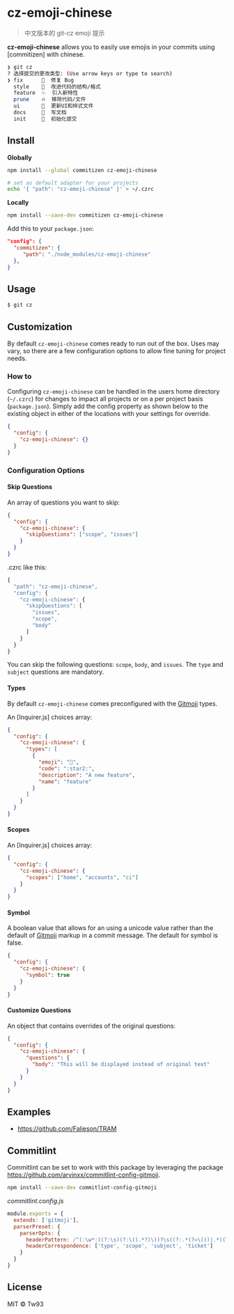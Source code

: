 # cz-emoji-chinese

> 中文版本的 git-cz emoji 提示

**cz-emoji-chinese** allows you to easily use emojis in your commits using [commitizen] with chinese.

```sh
❯ git cz
? 选择提交的更改类型: (Use arrow keys or type to search)
❯ fix      🐛  修复 Bug
  style    🎨  改进代码的结构/格式
  feature  ✨  引入新特性
  prune    🔥  移除代码/文件
  ui       💄  更新UI和样式文件
  docs     📝  写文档
  init     🎉  初始化提交
```

## Install

**Globally**

```bash
npm install --global commitizen cz-emoji-chinese

# set as default adapter for your projects
echo '{ "path": "cz-emoji-chinese" }' > ~/.czrc
```

**Locally**

```bash
npm install --save-dev commitizen cz-emoji-chinese
```

Add this to your `package.json`:

```json
"config": {
  "commitizen": {
     "path": "./node_modules/cz-emoji-chinese"
  },
}
```

## Usage

```sh
$ git cz
```

## Customization

By default `cz-emoji-chinese` comes ready to run out of the box. Uses may vary, so there are a few configuration options to allow fine tuning for project needs.

### How to

Configuring `cz-emoji-chinese` can be handled in the users home directory (`~/.czrc`) for changes to impact all projects or on a per project basis (`package.json`). Simply add the config property as shown below to the existing object in either of the locations with your settings for override.

```json
{
  "config": {
    "cz-emoji-chinese": {}
  }
}
```

### Configuration Options

#### Skip Questions

An array of questions you want to skip:

```json
{
  "config": {
    "cz-emoji-chinese": {
      "skipQuestions": ["scope", "issues"]
    }
  }
}
```

.czrc like this:

```js
{
  "path": "cz-emoji-chinese",
  "config": {
    "cz-emoji-chinese": {
      "skipQuestions": [
        "issues",
        "scope",
        "body"
      ]
    }
  }
}
```

You can skip the following questions: `scope`, `body`, and `issues`. The `type` and `subject` questions are mandatory.

#### Types

By default `cz-emoji-chinese` comes preconfigured with the [Gitmoji](https://gitmoji.carloscuesta.me/) types.

An [Inquirer.js] choices array:

```json
{
  "config": {
    "cz-emoji-chinese": {
      "types": [
        {
          "emoji": "🌟",
          "code": ":star2:",
          "description": "A new feature",
          "name": "feature"
        }
      ]
    }
  }
}
```

#### Scopes

An [Inquirer.js] choices array:

```json
{
  "config": {
    "cz-emoji-chinese": {
      "scopes": ["home", "accounts", "ci"]
    }
  }
}
```

#### Symbol

A boolean value that allows for an using a unicode value rather than the default of [Gitmoji](https://gitmoji.carloscuesta.me/) markup in a commit message. The default for symbol is false.

```json
{
  "config": {
    "cz-emoji-chinese": {
      "symbol": true
    }
  }
}
```

#### Customize Questions

An object that contains overrides of the original questions:

```json
{
  "config": {
    "cz-emoji-chinese": {
      "questions": {
        "body": "This will be displayed instead of original text"
      }
    }
  }
}
```

## Examples

- https://github.com/Falieson/TRAM

## Commitlint

Commitlint can be set to work with this package by leveraging the package https://github.com/arvinxx/commitlint-config-gitmoji.

```bash
npm install --save-dev commitlint-config-gitmoji
```

_commitlint.config.js_

```js
module.exports = {
  extends: ['gitmoji'],
  parserPreset: {
    parserOpts: {
      headerPattern: /^(:\w*:)(?:\s)(?:\((.*?)\))?\s((?:.*(?=\())|.*)(?:\(#(\d*)\))?/,
      headerCorrespondence: ['type', 'scope', 'subject', 'ticket']
    }
  }
}
```

## License

MIT © Tw93
